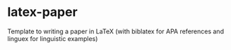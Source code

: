 # latex-paper

Template to writing a paper in LaTeX (with biblatex for APA references and linguex for linguistic examples)
